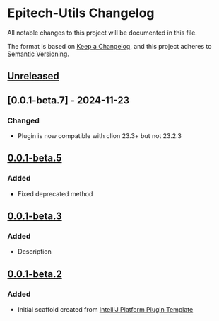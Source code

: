 # Epitech-Utils Changelog

All notable changes to this project will be documented in this file.

The format is based on [Keep a Changelog](https://keepachangelog.com/en/1.1.0/),
and this project adheres to [Semantic Versioning](https://semver.org/spec/v2.0.0.html).


## [Unreleased]

## [0.0.1-beta.7] - 2024-11-23

### Changed

- Plugin is now compatible with clion 23.3+ but not 23.2.3 

## [0.0.1-beta.5]

### Added

- Fixed deprecated method

## [0.0.1-beta.3]

### Added

- Description

## [0.0.1-beta.2]

### Added

- Initial scaffold created from [IntelliJ Platform Plugin Template](https://github.com/JetBrains/intellij-platform-plugin-template)

[Unreleased]: https://github.com/Natank25/Epitech-Utils/compare/v0.0.1-beta.5...HEAD
[0.0.1-beta3]: https://github.com/Natank25/Epitech-Utils/commits/v0.0.1-beta3
[0.0.1-beta.5]: https://github.com/Natank25/Epitech-Utils/compare/v0.0.1-beta.3...v0.0.1-beta.5
[0.0.1-beta.3]: https://github.com/Natank25/Epitech-Utils/compare/v0.0.1-beta.2...v0.0.1-beta.3
[0.0.1-beta.2]: https://github.com/Natank25/Epitech-Utils/commits/v0.0.1-beta.2
